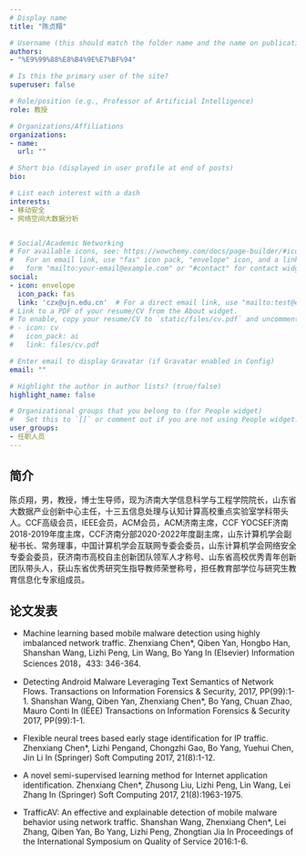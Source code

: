 ```yaml
---
# Display name
title: "陈贞翔"

# Username (this should match the folder name and the name on publications)
authors:
- "%E9%99%88%E8%B4%9E%E7%BF%94"

# Is this the primary user of the site?
superuser: false

# Role/position (e.g., Professor of Artificial Intelligence)
role: 教授

# Organizations/Affiliations
organizations:
- name: 
  url: ""

# Short bio (displayed in user profile at end of posts)
bio: 

# List each interest with a dash
interests:
- 移动安全
- 网络空间大数据分析


# Social/Academic Networking
# For available icons, see: https://wowchemy.com/docs/page-builder/#icons
#   For an email link, use "fas" icon pack, "envelope" icon, and a link in the
#   form "mailto:your-email@example.com" or "#contact" for contact widget.
social:
- icon: envelope
  icon_pack: fas
  link: 'czx@ujn.edu.cn'  # For a direct email link, use "mailto:test@example.org".
# Link to a PDF of your resume/CV from the About widget.
# To enable, copy your resume/CV to `static/files/cv.pdf` and uncomment the lines below.
# - icon: cv
#   icon_pack: ai
#   link: files/cv.pdf

# Enter email to display Gravatar (if Gravatar enabled in Config)
email: ""

# Highlight the author in author lists? (true/false)
highlight_name: false

# Organizational groups that you belong to (for People widget)
#   Set this to `[]` or comment out if you are not using People widget.
user_groups:
- 任职人员
---
```

## 简介
陈贞翔，男，教授，博士生导师，现为济南大学信息科学与工程学院院长，山东省大数据产业创新中心主任，十三五信息处理与认知计算高校重点实验室学科带头人。CCF高级会员，IEEE会员，ACM会员，ACM济南主席，CCF YOCSEF济南2018-2019年度主席，CCF济南分部2020-2022年度副主席，山东计算机学会副秘书长、常务理事，中国计算机学会互联网专委会委员，山东计算机学会网络安全专委会委员，获济南市高校自主创新团队领军人才称号、山东省高校优秀青年创新团队带头人，获山东省优秀研究生指导教师荣誉称号，担任教育部学位与研究生教育信息化专家组成员。

## 论文发表
- Machine learning based mobile malware detection using highly imbalanced network traffic.
Zhenxiang Chen*, Qiben Yan, Hongbo Han, Shanshan Wang, Lizhi Peng, Lin Wang, Bo Yang
In (Elsevier) Information Sciences 2018，433: 346-364.

- Detecting Android Malware Leveraging Text Semantics of Network Flows.
Transactions on Information Forensics & Security, 2017, PP(99):1-1.
Shanshan Wang, Qiben Yan, Zhenxiang Chen*, Bo Yang, Chuan Zhao, Mauro Conti
In (IEEE) Transactions on Information Forensics & Security
2017, PP(99):1-1.

- Flexible neural trees based early stage identification for IP traffic.
Zhenxiang Chen*, Lizhi Pengand, Chongzhi Gao, Bo Yang, Yuehui Chen, Jin Li
In (Springer) Soft Computing
2017, 21(8):1-12.

- A novel semi-supervised learning method for Internet application identification.
Zhenxiang Chen*, Zhusong Liu, Lizhi Peng, Lin Wang, Lei Zhang
In (Springer) Soft Computing
2017, 21(8):1963-1975.

- TrafficAV: An effective and explainable detection of mobile malware behavior using network traffic.
Shanshan Wang, Zhenxiang Chen*, Lei Zhang, Qiben Yan, Bo Yang, Lizhi Peng, Zhongtian Jia
In Proceedings of the International Symposium on Quality of Service
2016:1-6.